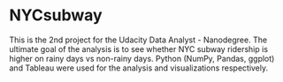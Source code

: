 NYCsubway
=========

This is the 2nd project for the Udacity Data Analyst - Nanodegree. The ultimate goal of the analysis is to see whether NYC subway ridership is higher on rainy days vs non-rainy days. Python (NumPy, Pandas, ggplot) and Tableau were used for the analysis and visualizations respectively.
